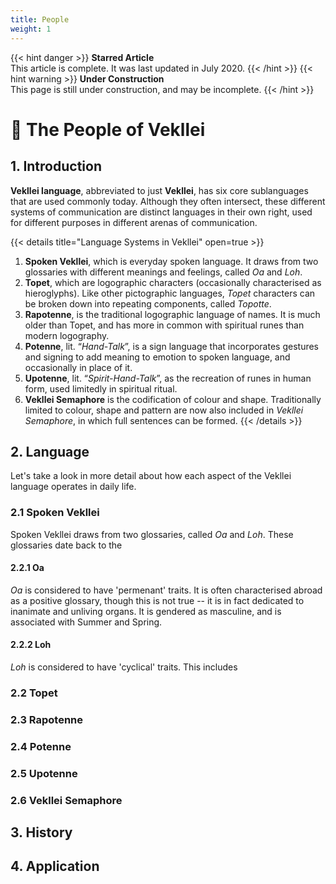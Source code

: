 ```yaml
---
title: People
weight: 1
---
```


{{< hint danger >}}
**Starred Article**  
This article is complete. It was last updated in July 2020.
{{< /hint >}}
{{< hint warning >}}
**Under Construction**  
This page is still under construction, and may be incomplete.
{{< /hint >}}

# 📜 The People of Vekllei
## 1. Introduction

**Vekllei language**, abbreviated to just **Vekllei**, has six core sublanguages that are used commonly today. Although they often intersect, these different systems of communication are distinct languages in their own right, used for different purposes in different arenas of communication.

{{< details title="Language Systems in Vekllei" open=true >}}
1. **Spoken Vekllei**, which is everyday spoken language. It draws from two glossaries with different meanings and feelings, called *Oa* and *Loh*.
2. **Topet**, which are logographic characters (occasionally characterised as hieroglyphs). Like other pictographic languages, *Topet* characters can be broken down into repeating components, called *Topotte*.
3. **Rapotenne**, is the traditional logographic language of names. It is much older than Topet, and has more in common with spiritual runes than modern logography.
4. **Potenne**, lit. “*Hand-Talk*”, is a sign language that incorporates gestures and signing to add meaning to emotion to spoken language, and occasionally in place of it.
5. **Upotenne**, lit. “*Spirit-Hand-Talk*”, as the recreation of runes in human form, used limitedly in spiritual ritual.
6. **Vekllei Semaphore** is the codification of colour and shape. Traditionally limited to colour, shape and pattern are now also included in *Vekllei Semaphore*, in which full sentences can be formed.
{{< /details >}}

## 2. Language

Let's take a look in more detail about how each aspect of the Vekllei language operates in daily life.

### 2.1 Spoken Vekllei

Spoken Vekllei draws from two glossaries, called *Oa* and *Loh*. These glossaries date back to the

#### 2.2.1 Oa
*Oa* is considered to have 'permenant' traits. It is often characterised abroad as a positive glossary, though this is not true -- it is in fact dedicated to inanimate and unliving organs. It is gendered as masculine, and is associated with Summer and Spring.
#### 2.2.2 Loh
*Loh* is considered to have 'cyclical' traits. This includes

### 2.2 Topet
### 2.3 Rapotenne
### 2.4 Potenne
### 2.5 Upotenne
### 2.6 Vekllei Semaphore

## 3. History
## 4. Application
